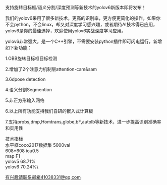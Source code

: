 支持旋转目标框/语义分割/深度预测等新技术的yolov6新版本即将发布！

我们的yolov6采用了很多新技术，更高的识别率，更方便更简化的操作，如果你不会python，不会linux，却又对深度学习感兴趣，或者期待AI技术得已应用，
yolov6是你的最佳选择，欢迎使用yolov6实战深度学习应用。

yolov6非常强大，是一个C++引擎，不需要安装python插件即可闪电运行，新增如下新功能：

1.OBB旋转目标框目标检测

2.增加了2个注意力机制层attention-cam&sam

3.6dpose detection

4.语义分割Segmention

5.非正方形输入网络

6.以上所有功能支持我们自研的嵌入式计算板

7.支持probs,dmp,Homtrans,globe,bF,autolb等新技术，进一步提高识别准确率和实用性

技术指标\
水平框coco2017数据集 5000val\
608*608 iou0.5\
         map         F1\
yolov5  68.71%\
yolov6  70.24%\

有兴趣请联系邮箱41038331@qq.com
